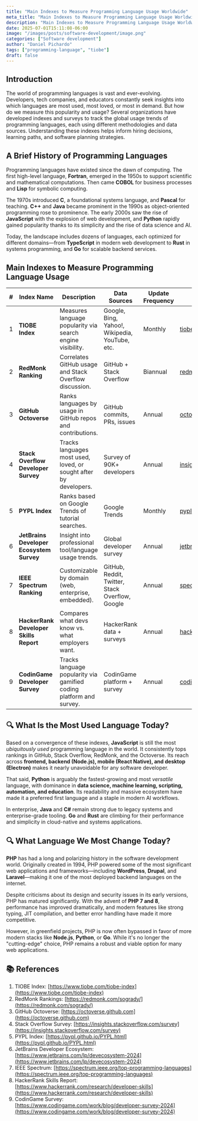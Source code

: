 ```yaml
---
title: "Main Indexes to Measure Programming Language Usage Worldwide"
meta_title: "Main Indexes to Measure Programming Language Usage Worldwide"
description: "Main Indexes to Measure Programming Language Usage Worldwide"
date: 2025-07-01T15:11:08-06:00
image: "/images/posts/software-development/image.png"
categories: ["Software development"]
author: "Daniel Pichardo"
tags: ["programming-language", "tiobe"]
draft: false
---
```


## Introduction

The world of programming languages is vast and ever-evolving. Developers, tech companies, and educators constantly seek insights into which languages are most used, most loved, or most in demand. But how do we measure this popularity and usage? Several organizations have developed indexes and surveys to track the global usage trends of programming languages, each using different methodologies and data sources. Understanding these indexes helps inform hiring decisions, learning paths, and software planning strategies.

## A Brief History of Programming Languages

Programming languages have existed since the dawn of computing. The first high-level language, **Fortran**, emerged in the 1950s to support scientific and mathematical computations. Then came **COBOL** for business processes and **Lisp** for symbolic computing.

The 1970s introduced **C**, a foundational systems language, and **Pascal** for teaching. **C++** and **Java** became prominent in the 1990s as object-oriented programming rose to prominence. The early 2000s saw the rise of **JavaScript** with the explosion of web development, and **Python** rapidly gained popularity thanks to its simplicity and the rise of data science and AI.

Today, the landscape includes dozens of languages, each optimized for different domains—from **TypeScript** in modern web development to **Rust** in systems programming, and **Go** for scalable backend services.

## Main Indexes to Measure Programming Language Usage

| # | Index Name | Description | Data Sources | Update Frequency | Website |
|---|------------|-------------|--------------|------------------|---------|
| 1 | **TIOBE Index** | Measures language popularity via search engine visibility. | Google, Bing, Yahoo!, Wikipedia, YouTube, etc. | Monthly | [tiobe.com](https://www.tiobe.com/tiobe-index/) |
| 2 | **RedMonk Ranking** | Correlates GitHub usage and Stack Overflow discussion. | GitHub + Stack Overflow | Biannual | [redmonk.com](https://redmonk.com/sogrady/) |
| 3 | **GitHub Octoverse** | Ranks languages by usage in GitHub repos and contributions. | GitHub commits, PRs, issues | Annual | [octoverse.github.com](https://octoverse.github.com/) |
| 4 | **Stack Overflow Developer Survey** | Tracks languages most used, loved, or sought after by developers. | Survey of 90K+ developers | Annual | [insights.stackoverflow.com](https://insights.stackoverflow.com/survey) |
| 5 | **PYPL Index** | Ranks based on Google Trends of tutorial searches. | Google Trends | Monthly | [pypl.github.io](https://pypl.github.io/PYPL.html) |
| 6 | **JetBrains Developer Ecosystem Survey** | Insight into professional tool/language usage trends. | Global developer survey | Annual | [jetbrains.com](https://www.jetbrains.com/lp/devecosystem-2024) |
| 7 | **IEEE Spectrum Ranking** | Customizable by domain (web, enterprise, embedded). | GitHub, Reddit, Twitter, Stack Overflow, Google | Annual | [spectrum.ieee.org](https://spectrum.ieee.org/top-programming-languages) |
| 8 | **HackerRank Developer Skills Report** | Compares what devs know vs. what employers want. | HackerRank data + surveys | Annual | [hackerrank.com](https://www.hackerrank.com/research/developer-skills) |
| 9 | **CodinGame Developer Survey** | Tracks language popularity via gamified coding platform and survey. | CodinGame platform + survey | Annual | [codingame.com](https://www.codingame.com/work/blog/developer-survey-2024) |

## 🔍 What Is the Most Used Language Today?

Based on a convergence of these indexes, **JavaScript** is still the most *ubiquitously used* programming language in the world. It consistently tops rankings in GitHub, Stack Overflow, RedMonk, and the Octoverse. Its reach across **frontend, backend (Node.js), mobile (React Native), and desktop (Electron)** makes it nearly unavoidable for any software developer.

That said, **Python** is arguably the fastest-growing and most *versatile* language, with dominance in **data science, machine learning, scripting, automation, and education**. Its readability and massive ecosystem have made it a preferred first language and a staple in modern AI workflows.

In enterprise, **Java** and **C#** remain strong due to legacy systems and enterprise-grade tooling. **Go** and **Rust** are climbing for their performance and simplicity in cloud-native and systems applications.

## 🔍 What Language We Most Change Today?

**PHP** has had a long and polarizing history in the software development world. Originally created in 1994, PHP powered some of the most significant web applications and frameworks—including **WordPress**, **Drupal**, and **Laravel**—making it one of the most deployed backend languages on the internet.

Despite criticisms about its design and security issues in its early versions, PHP has matured significantly. With the advent of **PHP 7 and 8**, performance has improved dramatically, and modern features like strong typing, JIT compilation, and better error handling have made it more competitive.

However, in greenfield projects, PHP is now often bypassed in favor of more modern stacks like **Node.js**, **Python**, or **Go**. While it's no longer the "cutting-edge" choice, PHP remains a robust and viable option for many web applications.

## 📚 References

1. TIOBE Index: [https://www.tiobe.com/tiobe-index](https://www.tiobe.com/tiobe-index)  
2. RedMonk Rankings: [https://redmonk.com/sogrady/](https://redmonk.com/sogrady/)  
3. GitHub Octoverse: [https://octoverse.github.com](https://octoverse.github.com)  
4. Stack Overflow Survey: [https://insights.stackoverflow.com/survey](https://insights.stackoverflow.com/survey)  
5. PYPL Index: [https://pypl.github.io/PYPL.html](https://pypl.github.io/PYPL.html)  
6. JetBrains Developer Ecosystem: [https://www.jetbrains.com/lp/devecosystem-2024](https://www.jetbrains.com/lp/devecosystem-2024)  
7. IEEE Spectrum: [https://spectrum.ieee.org/top-programming-languages](https://spectrum.ieee.org/top-programming-languages)  
8. HackerRank Skills Report: [https://www.hackerrank.com/research/developer-skills](https://www.hackerrank.com/research/developer-skills)  
9. CodinGame Survey: [https://www.codingame.com/work/blog/developer-survey-2024](https://www.codingame.com/work/blog/developer-survey-2024)